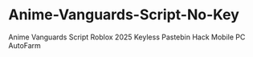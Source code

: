 # Anime-Vanguards-Script-No-Key
Anime Vanguards Script Roblox 2025 Keyless Pastebin Hack Mobile PC AutoFarm
